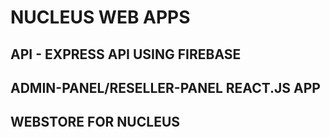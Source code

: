 ﻿# NUCLEUS WEB APPS
## API - EXPRESS API USING FIREBASE
## ADMIN-PANEL/RESELLER-PANEL REACT.JS APP
## WEBSTORE FOR NUCLEUS
